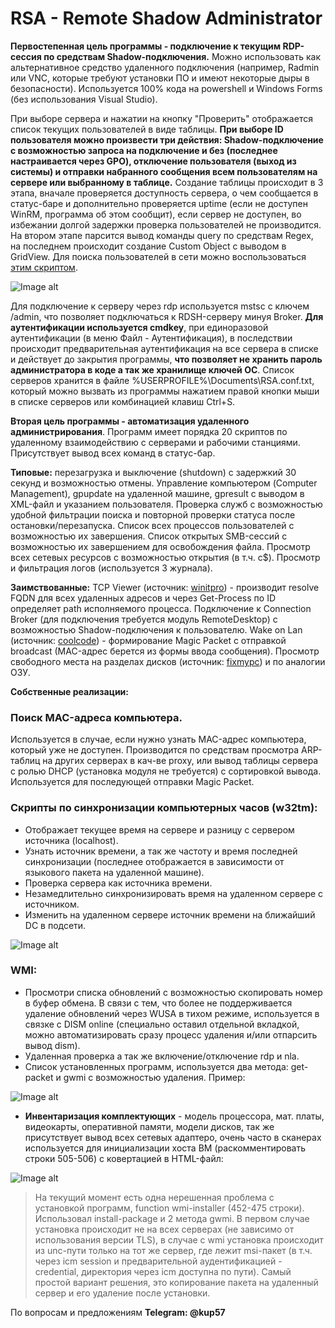 # RSA - Remote Shadow Administrator

**Первостепенная цель программы - подключение к текущим RDP-сессия по средствам Shadow-подключения.** Можно использовать как альтернативное средство удаленного подключения (например, Radmin или VNC, которые требуют установки ПО и имеют некоторые дыры в безопасности). Используется 100% кода на powershell и Windows Forms (без использования Visual Studio).

При выборе сервера и нажатии на кнопку "Проверить" отображается список текущих пользователей в виде таблицы. **При выборе ID пользователя можно произвести три действия: Shadow-подключение с возможностью запроса на подключение и без (последнее настраивается через GPO), отключение пользователя (выход из системы) и отправки набранного сообщения всем пользователям на сервере или выбранному в таблице.** Создание таблицы происходит в 3 этапа, вначале проверяется доступность сервера, о чем сообщается в статус-баре и дополнительно проверяется uptime (если не доступен WinRM, программа об этом сообщит), если сервер не доступен, во избежании долгой задержки проверка пользователей не производится. На втором этапе парсится вывод команды query по средствам Regex, на последнем происходит создание Custom Object с выводом в GridView. Для поиска пользователей в сети можно воспользоваться [этим скриптом](https://github.com/Lifailon/Find-Users).

![Image alt](https://github.com/Lifailon/Remote-Shadow-Administrator/blob/rsa/Interface-1.jpg)

Для подключение к серверу через rdp используется mstsc с ключем /admin, что позволяет подключаться к RDSH-серверу минуя Broker. **Для аутентификации используется cmdkey**, при единоразовой аутентификации (в меню Файл - Аутентификация), в последствии происходит предварительная аутентификация на все сервера в списке и действует до закрытия программы, **что позволяет не хранить пароль администратора в коде а так же хранилище ключей ОС**. Список серверов хранится в файле %USERPROFILE%\Documents\RSA.conf.txt, который можно вызвать из программы нажатием правой кнопки мыши в списке серверов или комбинацией клавиш Ctrl+S.

**Вторая цель программы - автоматизация удаленного администрирования**. Программ имеет порядка 20 скриптов по удаленному взаимодействию с серверами и рабочими станциями. Присутствует вывод всех команд в статус-бар.

**Типовые:** перезагрузка и выключение (shutdown) с задержкий 30 секунд и возможностью отмены. Управление компьютером (Computer Management), gpupdate на удаленной машине, gpresult с выводом в XML-файл и указанием пользователя. Проверка служб с возможностью удобной фильтрации поиска и повторной проверки статуса после остановки/перезапуска. Список всех процессов пользователей с возможностью их завершения. Список открытых SMB-сессий с возможностью их завершением для освобождения файла. Просмотр всех сетевых ресурсов с возможностью открытия (в т.ч. c$). Просмотр и фильтрация логов (используется 3 журнала).

**Заимствованные:** TCP Viewer (источник: [winitpro](http://winitpro.ru)) - производит resolve FQDN для всех удаленных адресов и через Get-Process по ID определяет path исполняемого процесса. Подключение к Connection Broker (для подключения требуется модуль RemoteDesktop) с возможностью Shadow-подключения к пользователю. Wake on Lan (источник: [coolcode](http://coolcode.ru)) - формирование Magic Packet c отправкой broadcast (MAC-адрес берется из формы ввода сообщения). Просмотр свободного места на разделах дисков (источник: [fixmypc](http://fixmypc.ru)) и по аналогии ОЗУ.

**Собственные реализации:**

### **Поиск MAC-адреса компьютера**.
Используется в случае, если нужно узнать MAC-адрес компьютера, который уже не доступен. Производится по средствам просмотра ARP-таблиц на других серверах в кач-ве proxy, или вывод таблицы сервера с ролью DHCP (установка модуля не требуется) с сортировкой вывода. Используется для последующей отправки Magic Packet.

### **Скрипты по синхронизации компьютерных часов (w32tm):**
* Отображает текущее время на сервере и разницу с сервером источника (localhost). 
* Узнать источник времени, а так же частоту и время последней синхронизации (последнее отображается в зависимости от языкового пакета на удаленной машине). 
* Проверка сервера как источника времени. 
* Незамедлительно синхронизировать время на удаленном сервере с источником. 
* Изменить на удаленном сервере источник времени на ближайший DC в подсети.

![Image alt](https://github.com/Lifailon/Remote-Shadow-Administrator/blob/rsa/Time.jpg)

### **WMI:** 
* Просмотри списка обновлений с возможностью скопировать номер в буфер обмена. В связи с тем, что более не поддерживается удаление обновлений через WUSA в тихом режиме, используется в связке с DISM online (специально оставил отдельной вкладкой, можно автоматизировать сразу процесс удаления и/или отпарсить вывод dism).
* Удаленная проверка а так же включение/отключение rdp и nla. 
* Список установленных программ, используется два метода: get-packet и gwmi с возможностью удаления. Пример:

![Image alt](https://github.com/Lifailon/Remote-Shadow-Administrator/blob/rsa/Programs.jpg)

* **Инвентаризация комплектующих** - модель процессора, мат. платы, видеокарты, оперативной памяти, модели дисков, так же присутствует вывод всех сетевых адаптеро, очень часто в сканерах используется для инициализации хоста ВМ (раскомментировать строки 505-506) с ковертацией в HTML-файл:

![Image alt](https://github.com/Lifailon/Remote-Shadow-Administrator/blob/rsa/Report.jpg)

> На текущий момент есть одна нерешенная проблема с установкой программ, function wmi-installer (452-475 строки). Использовал install-package и 2 метода gwmi. В первом случае установка происходит не на всех серверах (не зависимо от использования версии TLS), в случае с wmi установка происходит из unc-пути только на тот же сервер, где лежит msi-пакет (в т.ч. через icm session и предварительной аудентификацией -credential, директория через icm доступна по пути). Самый простой вариант решения, это копирование пакета на удаленный сервер и его удаление после установки.

По вопросам и предложениям **Telegram: @kup57**
